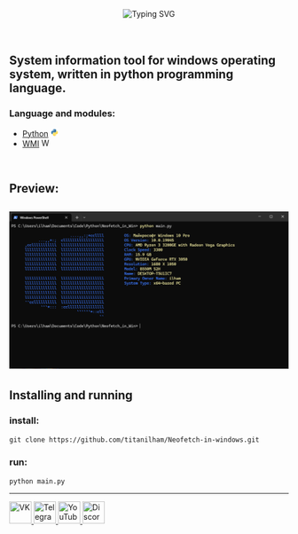 <div align="center">
<img src="https://readme-typing-svg.demolab.com?font=Play&size=30&pause=1000&color=00AEF0&random=false&width=435&lines=Neofetch+in+windows" alt="Typing SVG" title="Neofetch in windows"/>
</div>

<br>
<br>

## <div title="General information">System information tool for windows operating system, written in python programming language.</div>

### Language and modules:

* [Python](https://www.python.org/) <img src="https://raw.githubusercontent.com/devicons/devicon/1119b9f84c0290e0f0b38982099a2bd027a48bf1/icons/python/python-original.svg" width="15" height="15" title="Python"/>
* [WMI](https://pypi.org/project/WMI/) <img src="https://pypi.org/static/images/logo-small.2a411bc6.svg" width="15" height="15" title="WMI"/>

<br>

<h2>Preview:<h2/>
<img src="https://github.com/titanilham/Neofetch-in-windows/blob/main/src/image_2024-03-31_12-31-27.png?raw=true" title="Preview"/>
  
## Installing and running 

### install:
```
git clone https://github.com/titanilham/Neofetch-in-windows.git
```

### run:
```
python main.py
```

---
<div>
  <a href="https://vk.com/aniime_guy" >
    <img src="https://img.icons8.com/?size=512&id=13977&format=png"width="40" height="40" title="VK"/>
  </a>
  <a href="https://t.me/Ilham06">
    <img src="https://img.icons8.com/?size=512&id=63306&format=png"width="40" height="40" title="Telegram"/>
  </a> 
  <a href="https://www.youtube.com/channel/UC9m1N5x0OXWihGpR50Yk35g">
    <img src="https://img.icons8.com/?size=512&id=13983&format=png"width="40" height="40" title="YouTube"/>
  </a>
  <a href="https://discord.com/channels/1019531122239094794/1019531122239094801">
    <img src="https://www.freepnglogos.com/uploads/discord-logo-png/discord-logo-logodownload-download-logotipos-1.png" width="40" height="40" title="Discord"/>
  </a>
</div>
